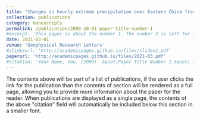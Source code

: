 ```yaml
---
title: "Changes in hourly extreme precipitation over Eastern China from 1970 to 2019 dominated by synoptic‐scale precipitation"
collection: publications
category: manuscripts
permalink: /publication/2009-10-01-paper-title-number-1
#excerpt: 'This paper is about the number 1. The number 2 is left for future work.'
date: 2021-03-01
venue: 'Geophysical Research Letters'
#slidesurl: 'http://academicpages.github.io/files/slides1.pdf'
paperurl: 'http://academicpages.github.io/files/2021-03.pdf'
#citation: 'Your Name, You. (2009). &quot;Paper Title Number 1.&quot; <i>Journal 1</i>. 1(1).'
---
```


The contents above will be part of a list of publications, if the user clicks the link for the publication than the contents of section will be rendered as a full page, allowing you to provide more information about the paper for the reader. When publications are displayed as a single page, the contents of the above "citation" field will automatically be included below this section in a smaller font.
